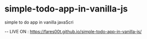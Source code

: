 # simple-todo-app-in-vanilla-js
simple to do app in vanilla javaScri

-- LIVE ON : https://fares00t.github.io/simple-todo-app-in-vanilla-js/
